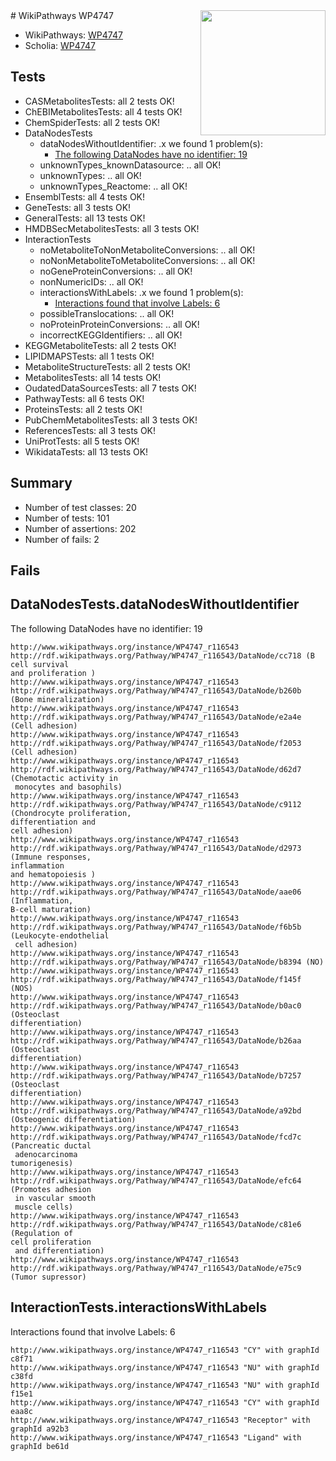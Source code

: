 <img style="float: right; width: 200px" src="https://upload.wikimedia.org/wikipedia/commons/thumb/8/83/Wplogo_with_text_500.png/640px-Wplogo_with_text_500.png" />
# WikiPathways WP4747

* WikiPathways: [WP4747](https://new.wikipathways.org/pathways/WP4747)
* Scholia: [WP4747](https://scholia.toolforge.org/wikipathways/WP4747)
## Tests
* CASMetabolitesTests: all 2 tests OK!
* ChEBIMetabolitesTests: all 4 tests OK!
* ChemSpiderTests: all 2 tests OK!
* DataNodesTests
    * dataNodesWithoutIdentifier: .x we found 1 problem(s):
        * [The following DataNodes have no identifier: 19](#8792c499)
    * unknownTypes_knownDatasource: .. all OK!
    * unknownTypes: .. all OK!
    * unknownTypes_Reactome: .. all OK!
* EnsemblTests: all 4 tests OK!
* GeneTests: all 3 tests OK!
* GeneralTests: all 13 tests OK!
* HMDBSecMetabolitesTests: all 3 tests OK!
* InteractionTests
    * noMetaboliteToNonMetaboliteConversions: .. all OK!
    * noNonMetaboliteToMetaboliteConversions: .. all OK!
    * noGeneProteinConversions: .. all OK!
    * nonNumericIDs: .. all OK!
    * interactionsWithLabels: .x we found 1 problem(s):
        * [Interactions found that involve Labels: 6](#630d267d)
    * possibleTranslocations: .. all OK!
    * noProteinProteinConversions: .. all OK!
    * incorrectKEGGIdentifiers: .. all OK!
* KEGGMetaboliteTests: all 2 tests OK!
* LIPIDMAPSTests: all 1 tests OK!
* MetaboliteStructureTests: all 2 tests OK!
* MetabolitesTests: all 14 tests OK!
* OudatedDataSourcesTests: all 7 tests OK!
* PathwayTests: all 6 tests OK!
* ProteinsTests: all 2 tests OK!
* PubChemMetabolitesTests: all 3 tests OK!
* ReferencesTests: all 3 tests OK!
* UniProtTests: all 5 tests OK!
* WikidataTests: all 13 tests OK!


## Summary

* Number of test classes: 20
* Number of tests: 101
* Number of assertions: 202
* Number of fails: 2

## Fails

<a name="8792c499" />

## DataNodesTests.dataNodesWithoutIdentifier

The following DataNodes have no identifier: 19
```
http://www.wikipathways.org/instance/WP4747_r116543 http://rdf.wikipathways.org/Pathway/WP4747_r116543/DataNode/cc718 (B cell survival
and proliferation )
http://www.wikipathways.org/instance/WP4747_r116543 http://rdf.wikipathways.org/Pathway/WP4747_r116543/DataNode/b260b (Bone mineralization)
http://www.wikipathways.org/instance/WP4747_r116543 http://rdf.wikipathways.org/Pathway/WP4747_r116543/DataNode/e2a4e (Cell adhesion)
http://www.wikipathways.org/instance/WP4747_r116543 http://rdf.wikipathways.org/Pathway/WP4747_r116543/DataNode/f2053 (Cell adhesion)
http://www.wikipathways.org/instance/WP4747_r116543 http://rdf.wikipathways.org/Pathway/WP4747_r116543/DataNode/d62d7 (Chemotactic activity in
 monocytes and basophils)
http://www.wikipathways.org/instance/WP4747_r116543 http://rdf.wikipathways.org/Pathway/WP4747_r116543/DataNode/c9112 (Chondrocyte proliferation, 
differentiation and 
cell adhesion)
http://www.wikipathways.org/instance/WP4747_r116543 http://rdf.wikipathways.org/Pathway/WP4747_r116543/DataNode/d2973 (Immune responses,
inflammation
and hematopoiesis )
http://www.wikipathways.org/instance/WP4747_r116543 http://rdf.wikipathways.org/Pathway/WP4747_r116543/DataNode/aae06 (Inflammation, 
B-cell maturation)
http://www.wikipathways.org/instance/WP4747_r116543 http://rdf.wikipathways.org/Pathway/WP4747_r116543/DataNode/f6b5b (Leukocyte-endothelial
 cell adhesion)
http://www.wikipathways.org/instance/WP4747_r116543 http://rdf.wikipathways.org/Pathway/WP4747_r116543/DataNode/b8394 (NO)
http://www.wikipathways.org/instance/WP4747_r116543 http://rdf.wikipathways.org/Pathway/WP4747_r116543/DataNode/f145f (NOS)
http://www.wikipathways.org/instance/WP4747_r116543 http://rdf.wikipathways.org/Pathway/WP4747_r116543/DataNode/b0ac0 (Osteoclast
differentiation)
http://www.wikipathways.org/instance/WP4747_r116543 http://rdf.wikipathways.org/Pathway/WP4747_r116543/DataNode/b26aa (Osteoclast
differentiation)
http://www.wikipathways.org/instance/WP4747_r116543 http://rdf.wikipathways.org/Pathway/WP4747_r116543/DataNode/b7257 (Osteoclast
differentiation)
http://www.wikipathways.org/instance/WP4747_r116543 http://rdf.wikipathways.org/Pathway/WP4747_r116543/DataNode/a92bd (Osteogenic differentiation)
http://www.wikipathways.org/instance/WP4747_r116543 http://rdf.wikipathways.org/Pathway/WP4747_r116543/DataNode/fcd7c (Pancreatic ductal
 adenocarcinoma
tumorigenesis)
http://www.wikipathways.org/instance/WP4747_r116543 http://rdf.wikipathways.org/Pathway/WP4747_r116543/DataNode/efc64 (Promotes adhesion
 in vascular smooth
 muscle cells)
http://www.wikipathways.org/instance/WP4747_r116543 http://rdf.wikipathways.org/Pathway/WP4747_r116543/DataNode/c81e6 (Regulation of 
cell proliferation
 and differentiation)
http://www.wikipathways.org/instance/WP4747_r116543 http://rdf.wikipathways.org/Pathway/WP4747_r116543/DataNode/e75c9 (Tumor supressor)
```

<a name="630d267d" />

## InteractionTests.interactionsWithLabels

Interactions found that involve Labels: 6
```
http://www.wikipathways.org/instance/WP4747_r116543 "CY" with graphId c8f71
http://www.wikipathways.org/instance/WP4747_r116543 "NU" with graphId c38fd
http://www.wikipathways.org/instance/WP4747_r116543 "NU" with graphId f15e1
http://www.wikipathways.org/instance/WP4747_r116543 "CY" with graphId eaa8c
http://www.wikipathways.org/instance/WP4747_r116543 "Receptor" with graphId a92b3
http://www.wikipathways.org/instance/WP4747_r116543 "Ligand" with graphId be61d
```


